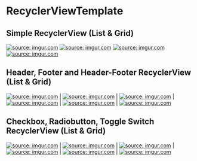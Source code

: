 # RecyclerViewTemplate

Simple RecyclerView (List & Grid)
---------------------------------

<a href="http://imgur.com/23fGKOH"><img src="http://i.imgur.com/23fGKOH.png" title="source: imgur.com" /></a> <a href="http://imgur.com/4ysyel0"><img src="http://i.imgur.com/4ysyel0.png" title="source: imgur.com" /></a> <a href="http://imgur.com/MEW0iqQ"><img src="http://i.imgur.com/MEW0iqQ.png" title="source: imgur.com" /></a> <a href="http://imgur.com/C7ykDNc"><img src="http://i.imgur.com/C7ykDNc.png" title="source: imgur.com" /></a>


Header, Footer and Header-Footer RecyclerView (List & Grid)
----------------------------------------------

<a href="http://imgur.com/xuNRVGb"><img src="http://i.imgur.com/xuNRVGb.png" title="source: imgur.com" /></a> | <a href="http://imgur.com/yY9f3IE"><img src="http://i.imgur.com/yY9f3IE.png" title="source: imgur.com" /></a> | <a href="http://imgur.com/aMVME9D"><img src="http://i.imgur.com/aMVME9D.png" title="source: imgur.com" /></a> | <a href="http://imgur.com/uRu7HRi"><img src="http://i.imgur.com/uRu7HRi.png" title="source: imgur.com" /></a> | <a href="http://imgur.com/yZSBkCm"><img src="http://i.imgur.com/yZSBkCm.png" title="source: imgur.com" /></a> | <a href="http://imgur.com/RxxEk5j"><img src="http://i.imgur.com/RxxEk5j.png" title="source: imgur.com" /></a>

Checkbox, Radiobutton, Toggle Switch RecyclerView (List & Grid)
---------------------------------------------------------------

<a href="http://imgur.com/Ss0mQBs"><img src="http://i.imgur.com/Ss0mQBs.png" title="source: imgur.com" /></a> | <a href="http://imgur.com/DBMdyhx"><img src="http://i.imgur.com/DBMdyhx.png" title="source: imgur.com" /></a> | <a href="http://imgur.com/3VUsHnN"><img src="http://i.imgur.com/3VUsHnN.png" title="source: imgur.com" /></a> | <a href="http://imgur.com/17oai4e"><img src="http://i.imgur.com/17oai4e.png" title="source: imgur.com" /></a> | <a href="http://imgur.com/kdYg2OF"><img src="http://i.imgur.com/kdYg2OF.png" title="source: imgur.com" /></a> | <a href="http://imgur.com/vXbwUSR"><img src="http://i.imgur.com/vXbwUSR.png" title="source: imgur.com" /></a>
